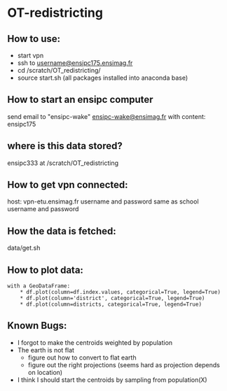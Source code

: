 # OT-redistricting

## How to use:
 * start vpn
 * ssh to username@ensipc175.ensimag.fr
 * cd /scratch/OT\_redistricting/
 * source start.sh (all packages installed into anaconda base) 

## How to start an ensipc computer
send email to "ensipc-wake" <ensipc-wake@ensimag.fr>
with content: ensipc175

## where is this data stored?
ensipc333 at /scratch/OT\_redistricting

## How to get vpn connected:
host: vpn-etu.ensimag.fr
username and password same as school username and password

## How the data is fetched:
data/get.sh

## How to plot data:
    with a GeoDataFrame:
        * df.plot(column=df.index.values, categorical=True, legend=True)
        * df.plot(column='district', categorical=True, legend=True)
        * df.plot(column=districts, categorical=True, legend=True)

## Known Bugs:
 * I forgot to make the centroids weighted by population
 * The earth is not flat
    * figure out how to convert to flat earth
    * figure out the right projections (seems hard as projection depends on location)
 * I think I should start the centroids by sampling from population(X)
